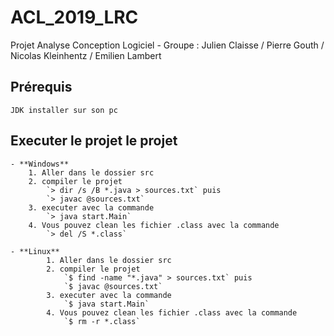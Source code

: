 # ACL_2019_LRC
Projet Analyse Conception Logiciel - Groupe : Julien Claisse / Pierre Gouth / Nicolas Kleinhentz / Emilien Lambert

## Prérequis
    JDK installer sur son pc

## Executer le projet le projet
    - **Windows**
        1. Aller dans le dossier src
        2. compiler le projet
            `> dir /s /B *.java > sources.txt` puis
            `> javac @sources.txt`
        3. executer avec la commande
            `> java start.Main`
        4. Vous pouvez clean les fichier .class avec la commande
            `> del /S *.class`

    - **Linux**
            1. Aller dans le dossier src
            2. compiler le projet
                `$ find -name "*.java" > sources.txt` puis
                `$ javac @sources.txt`
            3. executer avec la commande
                `$ java start.Main`
            4. Vous pouvez clean les fichier .class avec la commande
                `$ rm -r *.class`
